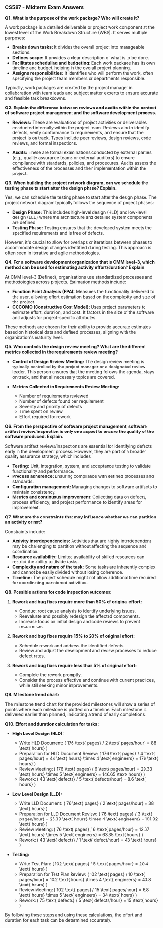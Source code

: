 ### CS587 - Midterm Exam Answers

**Q1. What is the purpose of the work package? Who will create it?**

A work package is a detailed deliverable or project work component at the lowest level of the Work Breakdown Structure (WBS). It serves multiple purposes:
- **Breaks down tasks:** It divides the overall project into manageable sections.
- **Defines scope:** It provides a clear description of what is to be done.
- **Facilitates scheduling and budgeting:** Each work package has its own timeline and budget, helping in the overall project planning.
- **Assigns responsibilities:** It identifies who will perform the work, often specifying the project team members or departments responsible.

Typically, work packages are created by the project manager in collaboration with team leads and subject matter experts to ensure accurate and feasible task breakdowns.

**Q2. Explain the difference between reviews and audits within the context of software project management and the software development process.**

- **Reviews:** These are evaluations of project activities or deliverables conducted internally within the project team. Reviews aim to identify defects, verify conformance to requirements, and ensure that the project is on track. Types include peer reviews, design reviews, code reviews, and formal inspections.

- **Audits:** These are formal examinations conducted by external parties (e.g., quality assurance teams or external auditors) to ensure compliance with standards, policies, and procedures. Audits assess the effectiveness of the processes and their implementation within the project.

**Q3. When building the project network diagram, can we schedule the testing phase to start after the design phase? Explain.**

Yes, we can schedule the testing phase to start after the design phase. The project network diagram typically follows the sequence of project phases:
- **Design Phase:** This includes high-level design (HLD) and low-level design (LLD) where the architecture and detailed system components are defined.
- **Testing Phase:** Testing ensures that the developed system meets the specified requirements and is free of defects.

However, it's crucial to allow for overlaps or iterations between phases to accommodate design changes identified during testing. This approach is often seen in iterative and agile methodologies.

**Q4. For a software development organization that is CMM level-3, which method can be used for estimating activity effort/duration? Explain.**

At CMM level-3 (Defined), organizations use standardized processes and methodologies across projects. Estimation methods include:
- **Function Point Analysis (FPA):** Measures the functionality delivered to the user, allowing effort estimation based on the complexity and size of the project.
- **COCOMO (Constructive Cost Model):** Uses project parameters to estimate effort, duration, and cost. It factors in the size of the software and adjusts for project-specific attributes.

These methods are chosen for their ability to provide accurate estimates based on historical data and defined processes, aligning with the organization's maturity level.

**Q5. Who controls the design review meeting? What are the different metrics collected in the requirements review meeting?**

- **Control of Design Review Meeting:** The design review meeting is typically controlled by the project manager or a designated review leader. This person ensures that the meeting follows the agenda, stays on track, and that all necessary topics are covered.

- **Metrics Collected in Requirements Review Meeting:**
  - Number of requirements reviewed
  - Number of defects found per requirement
  - Severity and priority of defects
  - Time spent on review
  - Effort required for rework

**Q6. From the perspective of software project management, software artifact review/inspection is only one aspect to ensure the quality of the software produced. Explain.**

Software artifact reviews/inspections are essential for identifying defects early in the development process. However, they are part of a broader quality assurance strategy, which includes:
- **Testing:** Unit, integration, system, and acceptance testing to validate functionality and performance.
- **Process adherence:** Ensuring compliance with defined processes and standards.
- **Configuration management:** Managing changes to software artifacts to maintain consistency.
- **Metrics and continuous improvement:** Collecting data on defects, process efficiency, and project performance to identify areas for improvement.

**Q7. What are the constraints that may influence whether we can partition an activity or not?**

Constraints include:
- **Activity interdependencies:** Activities that are highly interdependent may be challenging to partition without affecting the sequence and coordination.
- **Resource availability:** Limited availability of skilled resources can restrict the ability to divide tasks.
- **Complexity and nature of the task:** Some tasks are inherently complex and cannot be easily divided without losing coherence.
- **Timeline:** The project schedule might not allow additional time required for coordinating partitioned activities.

**Q8. Possible actions for code inspection outcomes:**

1. **Rework and bug fixes require more than 50% of original effort:**
   - Conduct root cause analysis to identify underlying issues.
   - Reevaluate and possibly redesign the affected components.
   - Increase focus on initial design and code reviews to prevent recurrence.

2. **Rework and bug fixes require 15% to 20% of original effort:**
   - Schedule rework and address the identified defects.
   - Review and adjust the development and review processes to reduce defect rates.

3. **Rework and bug fixes require less than 5% of original effort:**
   - Complete the rework promptly.
   - Consider the process effective and continue with current practices, while still seeking minor improvements.

**Q9. Milestone trend chart:**

The milestone trend chart for the provided milestones will show a series of points where each milestone is plotted on a timeline. Each milestone is delivered earlier than planned, indicating a trend of early completions.

**Q10. Effort and duration calculation for tasks:**

- **High Level Design (HLD):**
  - Write HLD Document: \( 176 \text{ pages} / 2 \text{ pages/hour} = 88 \text{ hours} \)
  - Preparation for HLD Document Review: \( 176 \text{ pages} / 4 \text{ pages/hour} = 44 \text{ hours} \times 4 \text{ engineers} = 176 \text{ hours} \)
  - Review Meeting: \( 176 \text{ pages} / 6 \text{ pages/hour} = 29.33 \text{ hours} \times 5 \text{ engineers} = 146.65 \text{ hours} \)
  - Rework: \( 43 \text{ defects} / 5 \text{ defects/hour} = 8.6 \text{ hours} \)

- **Low Level Design (LLD):**
  - Write LLD Document: \( 76 \text{ pages} / 2 \text{ pages/hour} = 38 \text{ hours} \)
  - Preparation for LLD Document Review: \( 76 \text{ pages} / 3 \text{ pages/hour} = 25.33 \text{ hours} \times 4 \text{ engineers} = 101.32 \text{ hours} \)
  - Review Meeting: \( 76 \text{ pages} / 6 \text{ pages/hour} = 12.67 \text{ hours} \times 5 \text{ engineers} = 63.35 \text{ hours} \)
  - Rework: \( 43 \text{ defects} / 1 \text{ defect/hour} = 43 \text{ hours} \)

- **Testing:**
  - Write Test Plan: \( 102 \text{ pages} / 5 \text{ pages/hour} = 20.4 \text{ hours} \)
  - Preparation for Test Plan Review: \( 102 \text{ pages} / 10 \text{ pages/hour} = 10.2 \text{ hours} \times 4 \text{ engineers} = 40.8 \text{ hours} \)
  - Review Meeting: \( 102 \text{ pages} / 15 \text{ pages/hour} = 6.8 \text{ hours} \times 5 \text{ engineers} = 34 \text{ hours} \)
  - Rework: \( 75 \text{ defects} / 5 \text{ defects/hour} = 15 \text{ hours} \)

By following these steps and using these calculations, the effort and duration for each task can be determined accurately.
